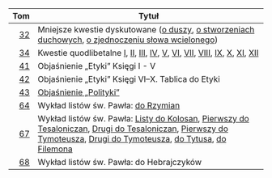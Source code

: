|  Tom                                                                                                                                       | Tytuł                                                                                                                                | 
| -----------------------------------------------------------------------------------------------------------------------------------------: | ------------------------------------------------------------------------------------------------------------------------------------ |
| [32](https://wdrodze.pl/produkt/dziela-wszystkie-t-32-mniejsze-kwestie-dyskutowane/)                                                       | Mniejsze kwestie dyskutowane ([o duszy](https://aquinas.cc/la/pl/~QDeAn), [o stworzeniach duchowych](https://aquinas.cc/la/pl/~QDeSpir), [o zjednoczeniu słowa wcielonego](https://aquinas.cc/la/pl/~QDeUni))  |
| [34](https://wdrodze.pl/produkt/dziela-wszystkie-t-34-kwestie-quodlibetalne/)                                                              | Kwestie quodlibetalne [I](https://aquinas.cc/la/pl/~QI), [II](https://aquinas.cc/la/pl/~QII), [III](https://aquinas.cc/la/pl/~QIII), [IV](https://aquinas.cc/la/pl/~QIV), [V](https://aquinas.cc/la/pl/~Qv), [VI](https://aquinas.cc/la/pl/~QVI), [VII](https://aquinas.cc/la/pl/~QVII), [VIII](https://aquinas.cc/la/pl/~QVIII), [IX](https://aquinas.cc/la/pl/~QIX), [X](https://aquinas.cc/la/pl/~QX), [XI](https://aquinas.cc/la/pl/~QXI), [XII](https://aquinas.cc/la/pl/~QXII) |                                                                                                               |
| [41](https://wdrodze.pl/produkt/dziela-wszystkie-t-41-objasnienie-etyki-ksiegi-i-v/)                                                       | Objaśnienie „Etyki” Księgi I - V                                                                                                     |
| [42](https://wdrodze.pl/produkt/dziela-wszystkie-t-42-objasnienie-etyki-ksiegi-vi-x-tablica-do-etyki/)                                     | Objaśnienie „Etyki” Księgi VI–X. Tablica do Etyki                                                                                    |
| [43](https://wdrodze.pl/produkt/dziela-wszystkie-t-43-objasnienie-polityki/)                                                               | [Objaśnienie „Polityki”](https://aquinas.cc/la/pl/~Polit)                                                                            |
| [64](https://wdrodze.pl/produkt/dziela-wszystkie-t-64-wyklad-listow-sw-pawla-list-do-rzymian/)                                             | Wykład listów św. Pawła: [do Rzymian](https://aquinas.cc/la/pl/~Rom)                                                                 |
| [67](https://wdrodze.pl/produkt/dziela-wszystkie-tom-67-wyklad-listow-sw-pawla-listy-do-kolosan-tesaloniczan-tymoteusza-tytusa-filemona/)  | Wykład listów św. Pawła: [Listy do Kolosan](https://aquinas.cc/la/pl/~Col), [Pierwszy do Tesaloniczan](https://aquinas.cc/la/pl/~1Thess), [Drugi do Tesaloniczan](https://aquinas.cc/la/pl/~2Thess), [Pierwszy do Tymoteusza](https://aquinas.cc/la/pl/~1Tim), [Drugi do Tymoteusza]([https://aquinas.cc/la/pl/~1Tim](https://aquinas.cc/la/pl/~2Tim)), [do Tytusa](https://aquinas.cc/la/pl/~Titus), [do Filemona](https://aquinas.cc/la/pl/~Philemon)   |
| [68](https://wdrodze.pl/produkt/dziela-wszystkie-t-68-wyklad-listow-sw-pawla-list-do-hebrajczykow/)                                        | Wykład listów św. Pawła: do Hebrajczyków                                                                                             |
